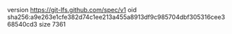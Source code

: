 version https://git-lfs.github.com/spec/v1
oid sha256:a9e263e1cfe382d74c1ee213a455a8913df9c985704dbf305316cee368540cd3
size 7361
